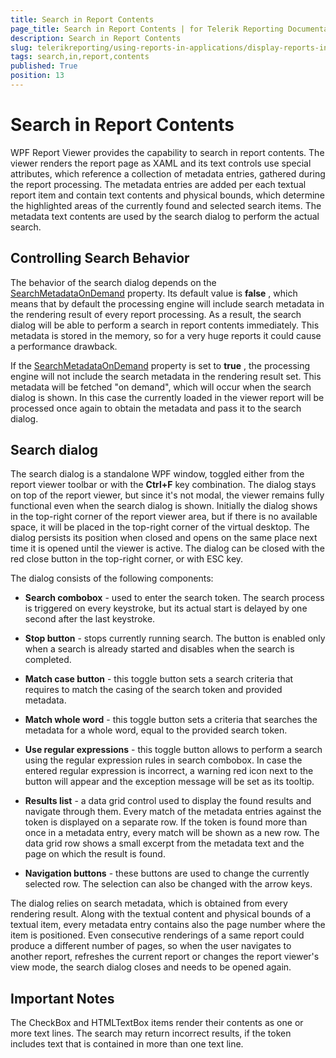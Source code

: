 ```yaml
---
title: Search in Report Contents
page_title: Search in Report Contents | for Telerik Reporting Documentation
description: Search in Report Contents
slug: telerikreporting/using-reports-in-applications/display-reports-in-applications/wpf-application/search-in-report-contents
tags: search,in,report,contents
published: True
position: 13
---
```


# Search in Report Contents



WPF Report Viewer provides the capability to search in report contents. The viewer renders the report page as XAML and its text controls use special attributes,         which reference a collection of metadata entries, gathered during the report processing. The metadata entries are added per each textual report item and contain text contents and physical bounds, which determine         the highlighted areas of the currently found and selected search items. The metadata text contents are used by the search dialog to perform the actual search.       

## Controlling Search Behavior

The behavior of the search dialog depends on the  [SearchMetadataOnDemand](/reporting/api/Telerik.ReportViewer.Wpf#Telerik_ReportViewer_Wpf_SearchMetadataOnDemand)  property.           Its default value is __false__ , which means that by default the processing engine will include search metadata in the rendering result of every           report processing. As a result, the search dialog will be able to perform a search in report contents immediately.           This metadata is stored in the memory, so for a very huge reports it could cause a performance drawback.         

If the  [SearchMetadataOnDemand](/reporting/api/Telerik.ReportViewer.Wpf#Telerik_ReportViewer_Wpf_SearchMetadataOnDemand)  property is set to           __true__ , the processing engine will not include the search metadata in the rendering result set. This metadata will be fetched "on demand",           which will occur when the search dialog is shown. In this case the currently loaded in the viewer report will be processed once again to obtain the metadata and pass it           to the search dialog.         

## Search dialog

The search dialog is a standalone WPF window, toggled either from the report viewer toolbar or with the __Ctrl+F__  key combination.           The dialog stays on top of the report viewer, but since it's not modal, the viewer remains fully functional even when the search dialog is shown.           Initially the dialog shows in the top-right corner of the report viewer area, but if there is no available space, it will be placed in the top-right corner of the virtual desktop.           The dialog persists its position when closed and opens on the same place next time it is opened until the viewer is active. The dialog can be closed with the red close button in the top-right corner, or with ESC key.         

The dialog consists of the following components:         

* __Search combobox__  - used to enter the search token. The search process is triggered on every keystroke, but its actual start is delayed by one second after the last keystroke.             

* __Stop button__  - stops currently running search. The button is enabled only when a search is already started and disables when the search is completed.             

* __Match case button__  - this toggle button sets a search criteria that requires to match the casing of the search token and provided metadata.             

* __Match whole word__  - this toggle button sets a criteria that searches the metadata for a whole word, equal to the provided search token.             

* __Use regular expressions__  - this toggle button allows to perform a search using the regular expression rules in search combobox.               In case the entered regular expression is incorrect, a warning red icon next to the button will appear and the exception message will be set as its tooltip.             

* __Results list__  - a data grid control used to display the found results and navigate through them.               Every match of the metadata entries against the token is displayed on a separate row. If the token is found more than once in a metadata entry, every match will be shown as a new row.               The data grid row shows a small excerpt from the metadata text and the page on which the result is found.             

* __Navigation buttons__  - these buttons are used to change the currently selected row. The selection can also be changed with the arrow keys.             

The dialog relies on search metadata, which is obtained from every rendering result. Along with the textual content and physical bounds of a textual item,           every metadata entry contains also the page number where the item is positioned. Even consecutive renderings of a same report could produce a different number of pages,           so when the user navigates to another report, refreshes the current report or changes the report viewer's view mode, the search dialog closes and needs to be opened again.         

## Important Notes

The CheckBox and HTMLTextBox items render their contents as one or more text lines. The search may return incorrect results, if the token includes text that is contained in more than one text line.         


